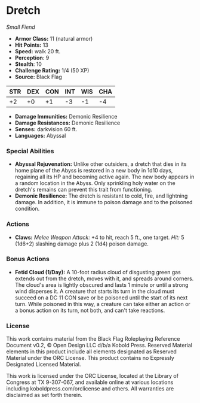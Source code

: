 # Dretch

*Small* *Fiend*

- **Armor Class:** 11 (natural armor)
- **Hit Points:** 13 
- **Speed:** walk 20 ft.
- **Perception**: 9
- **Stealth**: 10
- **Challenge Rating:** 1/4 (50 XP)
- **Source:** Black Flag

| STR | DEX | CON | INT | WIS | CHA |
| --- | --- | --- | --- | --- | --- |
| +2 | +0 | +1 | -3 | -1 | -4 |

- **Damage Immunities:** Demonic Resilience
- **Damage Resistances:** Demonic Resilience
- **Senses:** darkvision 60 ft.
- **Languages:** Abyssal

### Special Abilities

- **Abyssal Rejuvenation:** Unlike other outsiders, a dretch that dies in its home plane of the Abyss is restored in a new body in 1d10 days, regaining all its HP and becoming active again. The new body appears in a random location in the Abyss. Only sprinkling holy water on the dretch's remains can prevent this trait from functioning.
- **Demonic Resilience:** The dretch is resistant to cold, fire, and lightning damage. In addition, it is immune to poison damage and to the poisoned condition.

### Actions

- **Claws:** _Melee Weapon Attack:_ +4 to hit, reach 5 ft., one target. _Hit:_ 5 (1d6+2) slashing damage plus 2 (1d4) poison damage.

### Bonus Actions

- **Fetid Cloud (1/Day):** A 10-foot radius cloud of disgusting green gas extends out from the dretch, moves with it, and spreads around corners. The cloud's area is lightly obscured and lasts 1 minute or until a strong wind disperses it. A creature that starts its turn in the cloud must succeed on a DC 11 CON save or be poisoned until the start of its next turn. While poisoned in this way, a creature can take either an action or a bonus action on its turn, not both, and can't take reactions.


### License

This work contains material from the Black Flag Roleplaying Reference Document v0.2, © Open Design LLC d/b/a Kobold Press. Reserved Material elements in this product include all elements designated as Reserved Material under the ORC License. This product contains no Expressly Designated Licensed Material.

This work is licensed under the ORC License, located at the Library of Congress at TX 9-307-067, and available online at various locations including koboldpress.com/orclicense and others. All warranties are disclaimed as set forth therein.
